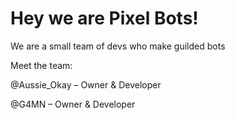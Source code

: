 # Hey we are Pixel Bots!
We are a small team of devs who make guilded bots

Meet the team:

@Aussie_Okay – Owner & Developer

@G4MN – Owner & Developer
